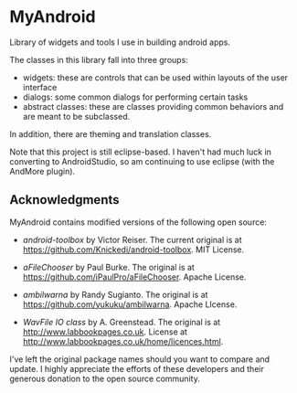 # MyAndroid
Library of widgets and tools I use in building android apps.

The classes in this library fall into three groups:

- widgets: these are controls that can be used within layouts of the user interface
- dialogs: some common dialogs for performing certain tasks
- abstract classes: these are classes providing common behaviors and are meant to be subclassed.

In addition, there are theming and translation classes.  

Note that this project is still eclipse-based.  I haven't had much luck in converting to AndroidStudio, so am continuing to use eclipse (with the AndMore plugin).

## Acknowledgments

MyAndroid contains modified versions of the following open source:

- _android-toolbox_ by Victor Reiser.  The current original is at https://github.com/Knickedi/android-toolbox.  MIT License. 

- _aFileChooser_ by Paul Burke.  The original is at https://github.com/iPaulPro/aFileChooser.  Apache License.

- _ambilwarna_ by Randy Sugianto.  The original is at https://github.com/yukuku/ambilwarna.  Apache LIcense.

- _WavFile IO class_ by A. Greenstead.  The original is at http://www.labbookpages.co.uk.  License at http://www.labbookpages.co.uk/home/licences.html.

I've left the original package names should you want to compare and update.  I highly appreciate the efforts of these developers and their generous donation to the open source community.
